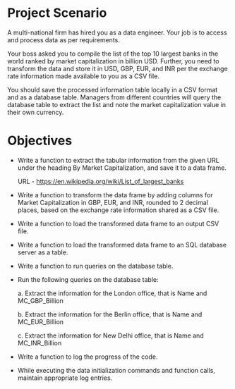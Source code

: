 # Project Scenario
A multi-national firm has hired you as a data engineer. Your job is to access and process data as per requirements.

Your boss asked you to compile the list of the top 10 largest banks in the world ranked by market capitalization in billion USD. Further, you need to transform the data and store it in USD, GBP, EUR, and INR per the exchange rate information made available to you as a CSV file. 

You should save the processed information table locally in a CSV format and as a database table. Managers from different countries will query the database table to extract the list and note the market capitalization value in their own currency.

# Objectives
- Write a function to extract the tabular information from the given URL under the heading By Market Capitalization, and save it to a data frame.

   URL - https://en.wikipedia.org/wiki/List_of_largest_banks
  
- Write a function to transform the data frame by adding columns for Market Capitalization in GBP, EUR, and INR, rounded to 2 decimal places, based on the exchange rate information shared as a CSV file.
- Write a function to load the transformed data frame to an output CSV file.
- Write a function to load the transformed data frame to an SQL database server as a table.
- Write a function to run queries on the database table.
- Run the following queries on the database table:
  
  a. Extract the information for the London office, that is Name and MC_GBP_Billion

  b. Extract the information for the Berlin office, that is Name and MC_EUR_Billion

  c. Extract the information for New Delhi office, that is Name and MC_INR_Billion
  
- Write a function to log the progress of the code.
- While executing the data initialization commands and function calls, maintain appropriate log entries.
